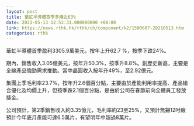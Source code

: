```yaml
---
layout: post
title: 華虹半導體首季多賺近63%
date: 2021-05-13 12:53:31.000000000 +08:00
link: https://news.rthk.hk/rthk/ch/component/k2/1590687-20210513.htm
categories: rthk
---
```


華虹半導體首季盈利3305.9萬美元，按年上升62.7 %，按季下跌24%。

期內，銷售收入3.05億美元，按年升50.3%，按季升8.8%。創歷史新高，主要是全線產品強勁需求推動。當中晶圓收入按年升49%，至2.92億元。

集團上季毛利率23.7%，按年升2.6個百分點，主要由於產能利用率提高、產品組合優化及均價上升，但按季跌2.1個百分點，是由於公司在春節前向全體員工發放獎金。

公司預計，第2季銷售收入約3.35億元，毛利率約23至25%，又預計無錫12吋廠預計今年底月產能可達6.5萬片，有望明年中超過8萬片。

